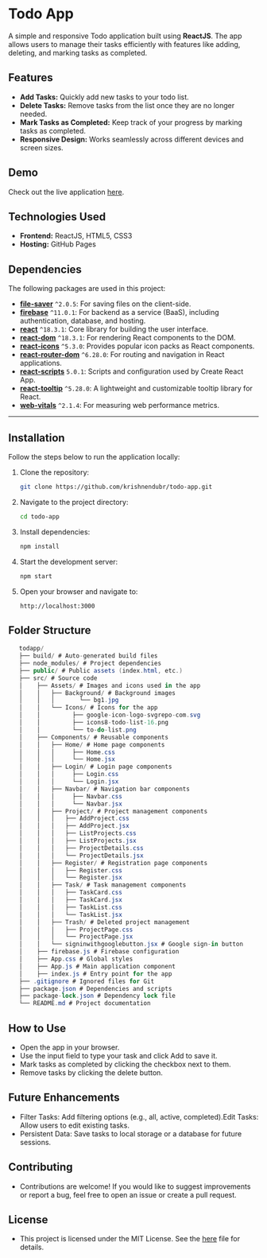 # Todo App

A simple and responsive Todo application built using **ReactJS**. The app allows users to manage their tasks efficiently with features like adding, deleting, and marking tasks as completed.

## Features

- **Add Tasks:** Quickly add new tasks to your todo list.
- **Delete Tasks:** Remove tasks from the list once they are no longer needed.
- **Mark Tasks as Completed:** Keep track of your progress by marking tasks as completed.
- **Responsive Design:** Works seamlessly across different devices and screen sizes.

## Demo

Check out the live application [here](https://krishnendubr.github.io/todo-app/).

## Technologies Used

- **Frontend:** ReactJS, HTML5, CSS3
- **Hosting:** GitHub Pages

## Dependencies

The following packages are used in this project:

- **[file-saver](https://www.npmjs.com/package/file-saver)** `^2.0.5`: For saving files on the client-side.
- **[firebase](https://www.npmjs.com/package/firebase)** `^11.0.1`: For backend as a service (BaaS), including authentication, database, and hosting.
- **[react](https://www.npmjs.com/package/react)** `^18.3.1`: Core library for building the user interface.
- **[react-dom](https://www.npmjs.com/package/react-dom)** `^18.3.1`: For rendering React components to the DOM.
- **[react-icons](https://www.npmjs.com/package/react-icons)** `^5.3.0`: Provides popular icon packs as React components.
- **[react-router-dom](https://www.npmjs.com/package/react-router-dom)** `^6.28.0`: For routing and navigation in React applications.
- **[react-scripts](https://www.npmjs.com/package/react-scripts)** `5.0.1`: Scripts and configuration used by Create React App.
- **[react-tooltip](https://www.npmjs.com/package/react-tooltip)** `^5.28.0`: A lightweight and customizable tooltip library for React.
- **[web-vitals](https://www.npmjs.com/package/web-vitals)** `^2.1.4`: For measuring web performance metrics.

---

## Installation

Follow the steps below to run the application locally:

1. Clone the repository:
   ```bash
   git clone https://github.com/krishnendubr/todo-app.git
2. Navigate to the project directory:
   ```bash
   cd todo-app
3. Install dependencies:
   ```bash
   npm install
4. Start the development server:
   ```bash
   npm start
5. Open your browser and navigate to:
   ```arduino
   http://localhost:3000

## Folder Structure
```csharp
   todapp/ 
   ├── build/ # Auto-generated build files 
   ├── node_modules/ # Project dependencies 
   ├── public/ # Public assets (index.html, etc.) 
   ├── src/ # Source code 
   │    ├── Assets/ # Images and icons used in the app 
   │    │   ├── Background/ # Background images 
   │    │   │       └── bg1.jpg 
   │    │   └── Icons/ # Icons for the app 
   │    │         ├── google-icon-logo-svgrepo-com.svg 
   │    │         ├── icons8-todo-list-16.png 
   │    │         └── to-do-list.png 
   │    ├── Components/ # Reusable components 
   │    │   ├── Home/ # Home page components 
   │    │   │     ├── Home.css 
   │    │   │     └── Home.jsx 
   │    │   ├── Login/ # Login page components 
   │    │   │     ├── Login.css 
   │    │   │     └── Login.jsx 
   │    │   ├── Navbar/ # Navigation bar components 
   │    │   │     ├── Navbar.css 
   │    │   │     └── Navbar.jsx 
   │    │   ├── Project/ # Project management components 
   │    │   │   ├── AddProject.css 
   │    │   │   ├── AddProject.jsx 
   │    │   │   ├── ListProjects.css 
   │    │   │   ├── ListProjects.jsx 
   │    │   │   ├── ProjectDetails.css 
   │    │   │   └── ProjectDetails.jsx 
   │    │   ├── Register/ # Registration page components 
   │    │   │   ├── Register.css 
   │    │   │   └── Register.jsx 
   │    │   ├── Task/ # Task management components 
   │    │   │   ├── TaskCard.css 
   │    │   │   ├── TaskCard.jsx 
   │    │   │   ├── TaskList.css 
   │    │   │   └── TaskList.jsx 
   │    │   ├── Trash/ # Deleted project management 
   │    │   │   ├── ProjectPage.css 
   │    │   │   └── ProjectPage.jsx 
   │    │   └── signinwithgooglebutton.jsx # Google sign-in button 
   │    ├── firebase.js # Firebase configuration 
   │    ├── App.css # Global styles 
   │    ├── App.js # Main application component 
   │    ├── index.js # Entry point for the app 
   ├── .gitignore # Ignored files for Git 
   ├── package.json # Dependencies and scripts 
   ├── package-lock.json # Dependency lock file 
   └── README.md # Project documentation
```
## How to Use
- Open the app in your browser.
- Use the input field to type your task and click Add to save it.
- Mark tasks as completed by clicking the checkbox next to them.
- Remove tasks by clicking the delete button.

## Future Enhancements
- Filter Tasks: Add filtering options (e.g., all, active, completed).Edit Tasks: Allow users to edit existing tasks.
- Persistent Data: Save tasks to local storage or a database for future sessions.

## Contributing
- Contributions are welcome! If you would like to suggest improvements or report a bug, feel free to open an issue or create a pull request.

## License
- This project is licensed under the MIT License. See the [here](LICENSE) file for details.
